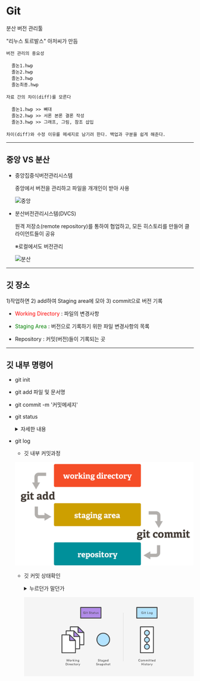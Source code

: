 # Git
분산 버전 관리툴 

"리누스 토르발스" 아저씨가 만듬

```
버전 관리의 중요성 
  
  졸논1.hwp
  졸논2.hwp
  졸논3.hwp
  졸논최종.hwp

자료 간의 차이(diff)를 모른다
  
  졸논1.hwp >> 뼈대
  졸논2.hwp >> 서론 본론 결론 작성
  졸논3.hwp >> 그래프, 그림, 참조 삽입

차이(diff)와 수정 이유를 메세지로 남기려 한다. 백업과 구분을 쉽게 해준다.
```
---
## 중앙 VS 분산

* 중앙집중식버전관리시스템

  중앙에서 버전을 관리하고 파일을 개개인이 받아 사용

  ![중앙](https://t1.daumcdn.net/cfile/tistory/184C803F514047D41D)

* 분산버전관리시스템(DVCS)

  원격 저장소(remote repository)를 통하여 협업하고, 모든 히스토리를 만들어 클라이언트들이 공유
  
  ※로컬에서도 버전관리
  

  ![분산](https://t1.daumcdn.net/cfile/tistory/2511743F514047D442)

----

## 깃 장소

1)작업하면 2) add하여 Staging area에 모아 3) commit으로 버전 기록

* <span style="color:red">Working Directory</span> : 파일의 변경사항


* <span style="color:green">Staging Area</span> : 버전으로 기록하기 위한 파일 변경사항의 목록


* Repository : 커밋(버전)들이 기록되는 곳

---

## 깃 내부 명령어 

* git init
* git add 파일 및 문서명
* git commit -m '커밋메세지'
* git status
    <details>
    <summary>자세한 내용</summary>
    <div markdown="1"> 

    * Tracked : 이전부터 버전으로 관리되고 있는 파일
      * Unmodified : git status에 나타나지 않음(변경사항 없음)
      * Modified : Changes not staged for commit(변경사항이 stage에 올라가지 않음)
      * Staged : Changes to be committed(변경사항이 stage에 올라가 커밋될 준비를 마침)
    * Untracked : 버전으로 관리된 적 없는 파일(새로 만든 경우)

    </div>
    </details>

* git log

  * 깃 내부 커밋과정

  
  ![깃커밋](/b/%EA%B9%83%EB%82%B4%EB%B6%80%EC%BB%A4%EB%B0%8B%EA%B3%BC%EC%A0%95.png)

  * 깃 커밋 상태확인
    <details>
    <summary>누르던가 말던가</summary>
    <div markdown="1"> 

    단어가 조금 다르긴 하지만 
  
    staged snapshot은 staging area로

    committed history는 repository로 이해하면 될 듯

    사실상 같은 의미이다.

    </div>
    </details>
  
      ![깃로그](/b/%EA%B9%83%EC%83%81%ED%83%9C%ED%99%95%EC%9D%B8.png)

